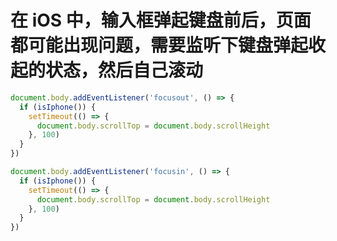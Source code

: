 # 在 iOS 中，输入框弹起键盘前后，页面都可能出现问题，需要监听下键盘弹起收起的状态，然后自己滚动

```javascript
document.body.addEventListener('focusout', () => {
  if (isIphone()) {
    setTimeout(() => {
      document.body.scrollTop = document.body.scrollHeight
    }, 100)
  }
})

document.body.addEventListener('focusin', () => {
  if (isIphone()) {
    setTimeout(() => {
      document.body.scrollTop = document.body.scrollHeight
    }, 100)
  }
})
```
